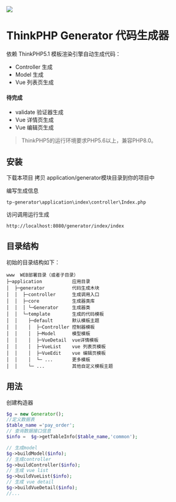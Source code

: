 ![](https://box.kancloud.cn/5a0aaa69a5ff42657b5c4715f3d49221) 

ThinkPHP Generator 代码生成器
===============


依赖 ThinkPHP5.1 模板渲染引擎自动生成代码：

 + Controller 生成
 + Model 生成
 + Vue 列表页生成


#### 待完成
+ validate 验证器生成
+ Vue 详情页生成
+ Vue 编辑页生成


> ThinkPHP5的运行环境要求PHP5.6以上，兼容PHP8.0。

## 安装

下载本项目 拷贝 application/generator模块目录到你的项目中

编写生成信息
~~~
tp-generator\application\index\controller\Index.php
~~~

访问调用运行生成
~~~
http://localhost:8080/generator/index/index
~~~

## 目录结构

初始的目录结构如下：

~~~
www  WEB部署目录（或者子目录）
├─application           应用目录
│  ├─generator          代码生成木块
│  │  ├─controller      生成调用入口
│  │  ├─core            生成器类库
│  │  │ └─Generator     生成器类
│  │  └─template        生成的代码模板
│  │    ├─default       默认模板主题
│  │    │  ├─Controller 控制器模板
│  │    │  ├─Model      模型模板
│  │    │  ├─VueDetail  vue详情模板
│  │    │  ├─VueList    vue 列表页模板
│  │    │  ├─VueEdit    vue 编辑页模板
│  │    │  └─ ...       更多模板
│  │    └─ ...          其他自定义模板主题

~~~
## 用法
创建构造器
```php
$g = new Generator();
//定义数据表
$table_name ='pay_order';
// 查询数据接口信息
$info =  $g->getTableInfo($table_name,'common');

// 生成model
$g->buildModel($info);
// 生成controller
$g->buildController($info);
// 生成 vue list
$g->buildVueList($info);
// 生成 vue detail
$g->buildVueDetail($info);
//...
```